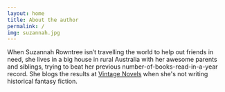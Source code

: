 ```yaml
---
layout: home
title: About the author
permalink: /
img: suzannah.jpg
---
```


When Suzannah Rowntree isn’t travelling the world to help out friends in need, she lives in a big house in rural Australia with her awesome parents and siblings, trying to beat her previous number-of-books-read-in-a-year record. She blogs the results at [Vintage Novels](http://www.vintagenovels.com/) when she's not writing historical fantasy fiction.

[<i class="fa fa-facebook fa-2x" aria-hidden="true"></i>](http://www.facebook.com/InWhichIReadVintageNovels)  [<i class="fa fa-amazon fa-2x" aria-hidden="true"></i>](https://www.amazon.com/Suzannah-Rowntree/e/B00CXZM07Q)  [<i class="fa fa-twitter fa-2x" aria-hidden="true"></i>](https://twitter.com/suzannahtweets)    [<i class="fa fa-pinterest-p fa-2x" aria-hidden="true"></i>](http://www.pinterest.com/suzannahpins/)    [<i class="fa fa-envelope fa-2x" aria-hidden="true"></i>](rosa.gaudea@gmail.com)
